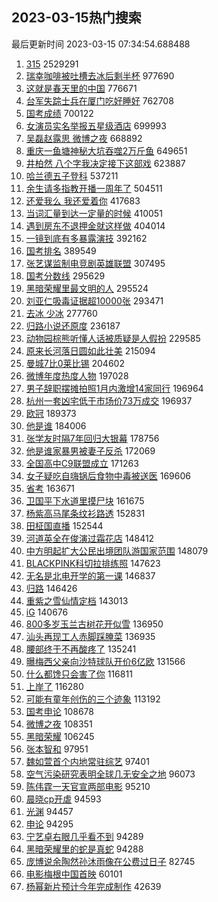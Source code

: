 ## 2023-03-15热门搜索 
最后更新时间 2023-03-15 07:34:54.688488 
1. [315](https://s.weibo.com/weibo?q=315&t=31&band_rank=1&Refer=top) 2529291
1. [瑞幸咖啡被吐槽去冰后剩半杯](https://s.weibo.com/weibo?q=%23%E7%91%9E%E5%B9%B8%E5%92%96%E5%95%A1%E8%A2%AB%E5%90%90%E6%A7%BD%E5%8E%BB%E5%86%B0%E5%90%8E%E5%89%A9%E5%8D%8A%E6%9D%AF%23&t=31&band_rank=2&Refer=top) 977690
1. [这就是春天里的中国](https://s.weibo.com/weibo?q=%23%E8%BF%99%E5%B0%B1%E6%98%AF%E6%98%A5%E5%A4%A9%E9%87%8C%E7%9A%84%E4%B8%AD%E5%9B%BD%23&t=31&band_rank=3&Refer=top) 776671
1. [台军失踪士兵在厦门吃好睡好](https://s.weibo.com/weibo?q=%23%E5%8F%B0%E5%86%9B%E5%A4%B1%E8%B8%AA%E5%A3%AB%E5%85%B5%E5%9C%A8%E5%8E%A6%E9%97%A8%E5%90%83%E5%A5%BD%E7%9D%A1%E5%A5%BD%23&t=31&band_rank=4&Refer=top) 762708
1. [国考成绩](https://s.weibo.com/weibo?q=%E5%9B%BD%E8%80%83%E6%88%90%E7%BB%A9&t=31&band_rank=5&Refer=top) 700122
1. [女演员实名举报五星级酒店](https://s.weibo.com/weibo?q=%23%E5%A5%B3%E6%BC%94%E5%91%98%E5%AE%9E%E5%90%8D%E4%B8%BE%E6%8A%A5%E4%BA%94%E6%98%9F%E7%BA%A7%E9%85%92%E5%BA%97%23&t=31&band_rank=6&Refer=top) 699993
1. [吴磊赵露思 微博之夜](https://s.weibo.com/weibo?q=%E5%90%B4%E7%A3%8A%E8%B5%B5%E9%9C%B2%E6%80%9D%20%E5%BE%AE%E5%8D%9A%E4%B9%8B%E5%A4%9C&t=31&band_rank=7&Refer=top) 668892
1. [重庆一鱼塘神秘大坑吞噬2万斤鱼](https://s.weibo.com/weibo?q=%23%E9%87%8D%E5%BA%86%E4%B8%80%E9%B1%BC%E5%A1%98%E7%A5%9E%E7%A7%98%E5%A4%A7%E5%9D%91%E5%90%9E%E5%99%AC2%E4%B8%87%E6%96%A4%E9%B1%BC%23&t=31&band_rank=9&Refer=top) 649651
1. [井柏然 八个字我决定接下这部戏](https://s.weibo.com/weibo?q=%E4%BA%95%E6%9F%8F%E7%84%B6%20%E5%85%AB%E4%B8%AA%E5%AD%97%E6%88%91%E5%86%B3%E5%AE%9A%E6%8E%A5%E4%B8%8B%E8%BF%99%E9%83%A8%E6%88%8F&t=31&band_rank=8&Refer=top) 623887
1. [哈兰德五子登科](https://s.weibo.com/weibo?q=%23%E5%93%88%E5%85%B0%E5%BE%B7%E4%BA%94%E5%AD%90%E7%99%BB%E7%A7%91%23&t=31&band_rank=7&Refer=top) 537211
1. [余生请多指教开播一周年了](https://s.weibo.com/weibo?q=%23%E4%BD%99%E7%94%9F%E8%AF%B7%E5%A4%9A%E6%8C%87%E6%95%99%E5%BC%80%E6%92%AD%E4%B8%80%E5%91%A8%E5%B9%B4%E4%BA%86%23&t=31&band_rank=7&Refer=top) 504511
1. [还爱我么 我还爱着你](https://s.weibo.com/weibo?q=%E8%BF%98%E7%88%B1%E6%88%91%E4%B9%88%20%E6%88%91%E8%BF%98%E7%88%B1%E7%9D%80%E4%BD%A0&t=31&band_rank=10&Refer=top) 417683
1. [当词汇量到达一定量的时候](https://s.weibo.com/weibo?q=%23%E5%BD%93%E8%AF%8D%E6%B1%87%E9%87%8F%E5%88%B0%E8%BE%BE%E4%B8%80%E5%AE%9A%E9%87%8F%E7%9A%84%E6%97%B6%E5%80%99%23&t=31&band_rank=12&Refer=top) 410051
1. [遇到房东不退押金就这样做](https://s.weibo.com/weibo?q=%23%E9%81%87%E5%88%B0%E6%88%BF%E4%B8%9C%E4%B8%8D%E9%80%80%E6%8A%BC%E9%87%91%E5%B0%B1%E8%BF%99%E6%A0%B7%E5%81%9A%23&t=31&band_rank=11&Refer=top) 404014
1. [一镜到底有多暴露演技](https://s.weibo.com/weibo?q=%23%E4%B8%80%E9%95%9C%E5%88%B0%E5%BA%95%E6%9C%89%E5%A4%9A%E6%9A%B4%E9%9C%B2%E6%BC%94%E6%8A%80%23&t=31&band_rank=12&Refer=top) 392162
1. [国考排名](https://s.weibo.com/weibo?q=%E5%9B%BD%E8%80%83%E6%8E%92%E5%90%8D&t=31&band_rank=13&Refer=top) 389549
1. [张艺谋监制电竞剧英雄联盟](https://s.weibo.com/weibo?q=%23%E5%BC%A0%E8%89%BA%E8%B0%8B%E7%9B%91%E5%88%B6%E7%94%B5%E7%AB%9E%E5%89%A7%E8%8B%B1%E9%9B%84%E8%81%94%E7%9B%9F%23&t=31&band_rank=14&Refer=top) 307495
1. [国考分数线](https://s.weibo.com/weibo?q=%E5%9B%BD%E8%80%83%E5%88%86%E6%95%B0%E7%BA%BF&t=31&band_rank=15&Refer=top) 295629
1. [黑暗荣耀里最文明的人](https://s.weibo.com/weibo?q=%23%E9%BB%91%E6%9A%97%E8%8D%A3%E8%80%80%E9%87%8C%E6%9C%80%E6%96%87%E6%98%8E%E7%9A%84%E4%BA%BA%23&t=31&band_rank=16&Refer=top) 295524
1. [刘亚仁吸毒证据超10000张](https://s.weibo.com/weibo?q=%23%E5%88%98%E4%BA%9A%E4%BB%81%E5%90%B8%E6%AF%92%E8%AF%81%E6%8D%AE%E8%B6%8510000%E5%BC%A0%23&t=31&band_rank=17&Refer=top) 293471
1. [去冰 少冰](https://s.weibo.com/weibo?q=%E5%8E%BB%E5%86%B0%20%E5%B0%91%E5%86%B0&t=31&band_rank=18&Refer=top) 277760
1. [归路小说还原度](https://s.weibo.com/weibo?q=%23%E5%BD%92%E8%B7%AF%E5%B0%8F%E8%AF%B4%E8%BF%98%E5%8E%9F%E5%BA%A6%23&t=31&band_rank=13&Refer=top) 236187
1. [动物园棕熊听懂人话被质疑是人假扮](https://s.weibo.com/weibo?q=%23%E5%8A%A8%E7%89%A9%E5%9B%AD%E6%A3%95%E7%86%8A%E5%90%AC%E6%87%82%E4%BA%BA%E8%AF%9D%E8%A2%AB%E8%B4%A8%E7%96%91%E6%98%AF%E4%BA%BA%E5%81%87%E6%89%AE%23&t=31&band_rank=31&Refer=top) 229585
1. [原来长河落日圆如此壮美](https://s.weibo.com/weibo?q=%23%E5%8E%9F%E6%9D%A5%E9%95%BF%E6%B2%B3%E8%90%BD%E6%97%A5%E5%9C%86%E5%A6%82%E6%AD%A4%E5%A3%AE%E7%BE%8E%23&t=31&band_rank=24&Refer=top) 215094
1. [曼城7比0莱比锡](https://s.weibo.com/weibo?q=%23%E6%9B%BC%E5%9F%8E7%E6%AF%940%E8%8E%B1%E6%AF%94%E9%94%A1%23&t=31&band_rank=15&Refer=top) 204602
1. [微博年度热度人物](https://s.weibo.com/weibo?q=%E5%BE%AE%E5%8D%9A%E5%B9%B4%E5%BA%A6%E7%83%AD%E5%BA%A6%E4%BA%BA%E7%89%A9&t=31&band_rank=19&Refer=top) 197028
1. [男子辞职摆摊拍照1月内激增14家同行](https://s.weibo.com/weibo?q=%23%E7%94%B7%E5%AD%90%E8%BE%9E%E8%81%8C%E6%91%86%E6%91%8A%E6%8B%8D%E7%85%A71%E6%9C%88%E5%86%85%E6%BF%80%E5%A2%9E14%E5%AE%B6%E5%90%8C%E8%A1%8C%23&t=31&band_rank=21&Refer=top) 196964
1. [杭州一套凶宅低于市场价73万成交](https://s.weibo.com/weibo?q=%23%E6%9D%AD%E5%B7%9E%E4%B8%80%E5%A5%97%E5%87%B6%E5%AE%85%E4%BD%8E%E4%BA%8E%E5%B8%82%E5%9C%BA%E4%BB%B773%E4%B8%87%E6%88%90%E4%BA%A4%23&t=31&band_rank=22&Refer=top) 196937
1. [欧冠](https://s.weibo.com/weibo?q=%E6%AC%A7%E5%86%A0&t=31&band_rank=18&Refer=top) 189373
1. [他是谁](https://s.weibo.com/weibo?q=%E4%BB%96%E6%98%AF%E8%B0%81&t=31&band_rank=20&Refer=top) 184006
1. [张学友时隔7年回归大银幕](https://s.weibo.com/weibo?q=%23%E5%BC%A0%E5%AD%A6%E5%8F%8B%E6%97%B6%E9%9A%947%E5%B9%B4%E5%9B%9E%E5%BD%92%E5%A4%A7%E9%93%B6%E5%B9%95%23&t=31&band_rank=23&Refer=top) 178756
1. [他是谁家暴男被妻子反杀](https://s.weibo.com/weibo?q=%23%E4%BB%96%E6%98%AF%E8%B0%81%E5%AE%B6%E6%9A%B4%E7%94%B7%E8%A2%AB%E5%A6%BB%E5%AD%90%E5%8F%8D%E6%9D%80%23&t=31&band_rank=25&Refer=top) 172069
1. [全国高中C9联盟成立](https://s.weibo.com/weibo?q=%23%E5%85%A8%E5%9B%BD%E9%AB%98%E4%B8%ADC9%E8%81%94%E7%9B%9F%E6%88%90%E7%AB%8B%23&t=31&band_rank=24&Refer=top) 171263
1. [女子疑吃自嗨锅后食物中毒被送医](https://s.weibo.com/weibo?q=%23%E5%A5%B3%E5%AD%90%E7%96%91%E5%90%83%E8%87%AA%E5%97%A8%E9%94%85%E5%90%8E%E9%A3%9F%E7%89%A9%E4%B8%AD%E6%AF%92%E8%A2%AB%E9%80%81%E5%8C%BB%23&t=31&band_rank=27&Refer=top) 169606
1. [省考](https://s.weibo.com/weibo?q=%E7%9C%81%E8%80%83&t=31&band_rank=26&Refer=top) 163671
1. [卫国平下水道里摸尸块](https://s.weibo.com/weibo?q=%23%E5%8D%AB%E5%9B%BD%E5%B9%B3%E4%B8%8B%E6%B0%B4%E9%81%93%E9%87%8C%E6%91%B8%E5%B0%B8%E5%9D%97%23&t=31&band_rank=27&Refer=top) 161675
1. [杨紫高马尾条纹衫路透](https://s.weibo.com/weibo?q=%23%E6%9D%A8%E7%B4%AB%E9%AB%98%E9%A9%AC%E5%B0%BE%E6%9D%A1%E7%BA%B9%E8%A1%AB%E8%B7%AF%E9%80%8F%23&t=31&band_rank=31&Refer=top) 152831
1. [田柾国直播](https://s.weibo.com/weibo?q=%23%E7%94%B0%E6%9F%BE%E5%9B%BD%E7%9B%B4%E6%92%AD%23&t=31&band_rank=28&Refer=top) 152544
1. [河道英全在俊演过霜花店](https://s.weibo.com/weibo?q=%23%E6%B2%B3%E9%81%93%E8%8B%B1%E5%85%A8%E5%9C%A8%E4%BF%8A%E6%BC%94%E8%BF%87%E9%9C%9C%E8%8A%B1%E5%BA%97%23&t=31&band_rank=29&Refer=top) 148412
1. [中方明起扩大公民出境团队游国家范围](https://s.weibo.com/weibo?q=%23%E4%B8%AD%E6%96%B9%E6%98%8E%E8%B5%B7%E6%89%A9%E5%A4%A7%E5%85%AC%E6%B0%91%E5%87%BA%E5%A2%83%E5%9B%A2%E9%98%9F%E6%B8%B8%E5%9B%BD%E5%AE%B6%E8%8C%83%E5%9B%B4%23&t=31&band_rank=30&Refer=top) 148079
1. [BLACKPINK科切拉排练照](https://s.weibo.com/weibo?q=%23BLACKPINK%E7%A7%91%E5%88%87%E6%8B%89%E6%8E%92%E7%BB%83%E7%85%A7%23&t=31&band_rank=32&Refer=top) 147623
1. [无名是北电开学的第一课](https://s.weibo.com/weibo?q=%23%E6%97%A0%E5%90%8D%E6%98%AF%E5%8C%97%E7%94%B5%E5%BC%80%E5%AD%A6%E7%9A%84%E7%AC%AC%E4%B8%80%E8%AF%BE%23&t=31&band_rank=33&Refer=top) 146837
1. [归路](https://s.weibo.com/weibo?q=%E5%BD%92%E8%B7%AF&t=31&band_rank=34&Refer=top) 146426
1. [重紫之雪仙情定档](https://s.weibo.com/weibo?q=%23%E9%87%8D%E7%B4%AB%E4%B9%8B%E9%9B%AA%E4%BB%99%E6%83%85%E5%AE%9A%E6%A1%A3%23&t=31&band_rank=35&Refer=top) 143013
1. [iG](https://s.weibo.com/weibo?q=iG&t=31&band_rank=36&Refer=top) 140676
1. [800多岁玉兰古树花开似雪](https://s.weibo.com/weibo?q=%23800%E5%A4%9A%E5%B2%81%E7%8E%89%E5%85%B0%E5%8F%A4%E6%A0%91%E8%8A%B1%E5%BC%80%E4%BC%BC%E9%9B%AA%23&t=31&band_rank=30&Refer=top) 136950
1. [汕头再现工人赤脚踩腌菜](https://s.weibo.com/weibo?q=%23%E6%B1%95%E5%A4%B4%E5%86%8D%E7%8E%B0%E5%B7%A5%E4%BA%BA%E8%B5%A4%E8%84%9A%E8%B8%A9%E8%85%8C%E8%8F%9C%23&t=31&band_rank=31&Refer=top) 136935
1. [腰部终于不再酸疼了](https://s.weibo.com/weibo?q=%23%E8%85%B0%E9%83%A8%E7%BB%88%E4%BA%8E%E4%B8%8D%E5%86%8D%E9%85%B8%E7%96%BC%E4%BA%86%23&t=31&band_rank=37&Refer=top) 135241
1. [曝梅西父亲向沙特球队开价6亿欧](https://s.weibo.com/weibo?q=%23%E6%9B%9D%E6%A2%85%E8%A5%BF%E7%88%B6%E4%BA%B2%E5%90%91%E6%B2%99%E7%89%B9%E7%90%83%E9%98%9F%E5%BC%80%E4%BB%B76%E4%BA%BF%E6%AC%A7%23&t=31&band_rank=38&Refer=top) 131566
1. [什么都馋只会害了你](https://s.weibo.com/weibo?q=%23%E4%BB%80%E4%B9%88%E9%83%BD%E9%A6%8B%E5%8F%AA%E4%BC%9A%E5%AE%B3%E4%BA%86%E4%BD%A0%23&t=31&band_rank=39&Refer=top) 116811
1. [上岸了](https://s.weibo.com/weibo?q=%23%E4%B8%8A%E5%B2%B8%E4%BA%86%23&t=31&band_rank=40&Refer=top) 116280
1. [可能有童年创伤的三个迹象](https://s.weibo.com/weibo?q=%23%E5%8F%AF%E8%83%BD%E6%9C%89%E7%AB%A5%E5%B9%B4%E5%88%9B%E4%BC%A4%E7%9A%84%E4%B8%89%E4%B8%AA%E8%BF%B9%E8%B1%A1%23&t=31&band_rank=44&Refer=top) 113192
1. [国考申论](https://s.weibo.com/weibo?q=%E5%9B%BD%E8%80%83%E7%94%B3%E8%AE%BA&t=31&band_rank=41&Refer=top) 108678
1. [微博之夜](https://s.weibo.com/weibo?q=%E5%BE%AE%E5%8D%9A%E4%B9%8B%E5%A4%9C&t=31&band_rank=42&Refer=top) 108351
1. [黑暗荣耀](https://s.weibo.com/weibo?q=%23%E9%BB%91%E6%9A%97%E8%8D%A3%E8%80%80%23&t=31&band_rank=43&Refer=top) 106245
1. [张本智和](https://s.weibo.com/weibo?q=%E5%BC%A0%E6%9C%AC%E6%99%BA%E5%92%8C&t=31&band_rank=45&Refer=top) 97951
1. [魏如萱首个内地常驻综艺](https://s.weibo.com/weibo?q=%23%E9%AD%8F%E5%A6%82%E8%90%B1%E9%A6%96%E4%B8%AA%E5%86%85%E5%9C%B0%E5%B8%B8%E9%A9%BB%E7%BB%BC%E8%89%BA%23&t=31&band_rank=50&Refer=top) 97401
1. [空气污染研究表明全球几无安全之地](https://s.weibo.com/weibo?q=%23%E7%A9%BA%E6%B0%94%E6%B1%A1%E6%9F%93%E7%A0%94%E7%A9%B6%E8%A1%A8%E6%98%8E%E5%85%A8%E7%90%83%E5%87%A0%E6%97%A0%E5%AE%89%E5%85%A8%E4%B9%8B%E5%9C%B0%23&t=31&band_rank=35&Refer=top) 96073
1. [陈伟霆一天官宣两部电影](https://s.weibo.com/weibo?q=%23%E9%99%88%E4%BC%9F%E9%9C%86%E4%B8%80%E5%A4%A9%E5%AE%98%E5%AE%A3%E4%B8%A4%E9%83%A8%E7%94%B5%E5%BD%B1%23&t=31&band_rank=8&Refer=top) 95210
1. [晨晓cp开虐](https://s.weibo.com/weibo?q=%23%E6%99%A8%E6%99%93cp%E5%BC%80%E8%99%90%23&t=31&band_rank=46&Refer=top) 94593
1. [光渊](https://s.weibo.com/weibo?q=%23%E5%85%89%E6%B8%8A%23&t=31&band_rank=47&Refer=top) 94457
1. [申论](https://s.weibo.com/weibo?q=%E7%94%B3%E8%AE%BA&t=31&band_rank=48&Refer=top) 94295
1. [宁艺卓右眼几乎看不到](https://s.weibo.com/weibo?q=%23%E5%AE%81%E8%89%BA%E5%8D%93%E5%8F%B3%E7%9C%BC%E5%87%A0%E4%B9%8E%E7%9C%8B%E4%B8%8D%E5%88%B0%23&t=31&band_rank=49&Refer=top) 94289
1. [黑暗荣耀里的蛇是真蛇](https://s.weibo.com/weibo?q=%23%E9%BB%91%E6%9A%97%E8%8D%A3%E8%80%80%E9%87%8C%E7%9A%84%E8%9B%87%E6%98%AF%E7%9C%9F%E8%9B%87%23&t=31&band_rank=50&Refer=top) 94288
1. [庞博说余陶然孙沐雨像在公费过日子](https://s.weibo.com/weibo?q=%23%E5%BA%9E%E5%8D%9A%E8%AF%B4%E4%BD%99%E9%99%B6%E7%84%B6%E5%AD%99%E6%B2%90%E9%9B%A8%E5%83%8F%E5%9C%A8%E5%85%AC%E8%B4%B9%E8%BF%87%E6%97%A5%E5%AD%90%23&t=31&band_rank=40&Refer=top) 82745
1. [电影梅根中国首映](https://s.weibo.com/weibo?q=%23%E7%94%B5%E5%BD%B1%E6%A2%85%E6%A0%B9%E4%B8%AD%E5%9B%BD%E9%A6%96%E6%98%A0%23&t=31&band_rank=49&Refer=top) 60101
1. [杨幂新片预计今年完成制作](https://s.weibo.com/weibo?q=%23%E6%9D%A8%E5%B9%82%E6%96%B0%E7%89%87%E9%A2%84%E8%AE%A1%E4%BB%8A%E5%B9%B4%E5%AE%8C%E6%88%90%E5%88%B6%E4%BD%9C%23&t=31&band_rank=32&Refer=top) 42639
